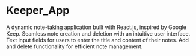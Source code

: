 # Keeper_App
A dynamic note-taking application built with React.js, inspired by Google Keep. Seamless note creation and deletion with an intuitive user interface. Text input fields for users to enter the title and content of their notes. Add and delete functionality for efficient note management.
